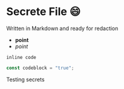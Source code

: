 # Secrete File :smile:
Written in Markdown and ready for redaction
 - **point**
 - _point_

`inline code`

```js
const codeblock = "true";
```

Testing secrets
